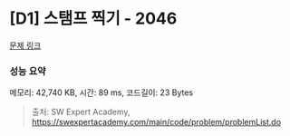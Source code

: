 # [D1] 스탬프 찍기 - 2046 

[문제 링크](https://swexpertacademy.com/main/code/problem/problemDetail.do?contestProbId=AV5QKdT6AyYDFAUq) 

### 성능 요약

메모리: 42,740 KB, 시간: 89 ms, 코드길이: 23 Bytes



> 출처: SW Expert Academy, https://swexpertacademy.com/main/code/problem/problemList.do